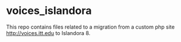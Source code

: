 # voices_islandora

This repo contains files related to a migration from a custom php site http://voices.itt.edu to Islandora 8.
